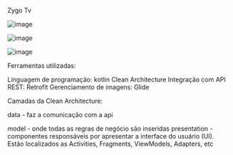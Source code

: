 
Zygo Tv

![image](https://user-images.githubusercontent.com/78871436/136734143-4729ab99-9352-4c35-9762-245106346e7b.png)

![image](https://user-images.githubusercontent.com/78871436/136734054-043dd30b-ce26-40ca-b718-2fdafa10a99c.png)

![image](https://user-images.githubusercontent.com/78871436/136733969-fb28e396-371d-4842-8713-0d6984b9dd75.png)

Ferramentas utilizadas:

Linguagem de programação: kotlin
Clean Architecture
Integração com API REST: Retrofit
Gerenciamento de imagens: Glide

Camadas da Clean Architecture:

data - faz a comunicação com a api

model - onde todas as regras de negócio são inseridas
presentation - componentes responsáveis por apresentar a interface do usuário (UI). Estão localizados as Activities, Fragments, ViewModels, Adapters, etc
